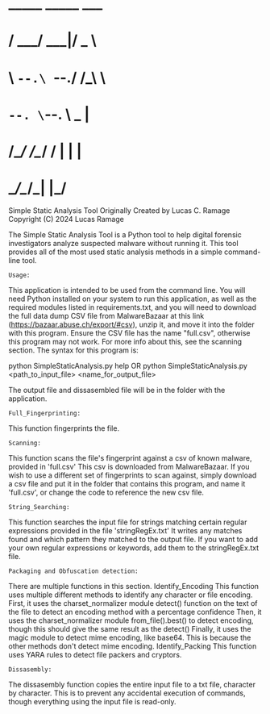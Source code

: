 #    _____ _____  ___    
#   /  ___/  ___|/ _ \   
#   \ `--.\ `--./ /_\ \  
#    `--. \`--. \  _  |  
#   /\__/ /\__/ / | | |  
#   \____/\____/\_| |_/  
                        
Simple Static Analysis Tool
Originally Created by Lucas C. Ramage
Copyright (C) 2024 Lucas Ramage

The Simple Static Analysis Tool is a Python tool to help digital forensic investigators analyze suspected malware without running it.
This tool provides all of the most used static analysis methods in a simple command-line tool. 

    Usage:
This application is intended to be used from the command line. You will need Python installed on your system to run this application, as well as the required modules listed in requirements.txt, and you will need to download the full data dump CSV file from MalwareBazaar at this link (https://bazaar.abuse.ch/export/#csv), unzip it, and move it into the folder with this program. Ensure the CSV file has the name "full.csv", otherwise this program may not work. For more info about this, see the scanning section.
The syntax for this program is:

python SimpleStaticAnalysis.py help
OR
python SimpleStaticAnalysis.py <path_to_input_file> <name_for_output_file>

The output file and dissasembled file will be in the folder with the application.

    Full_Fingerprinting:
This function fingerprints the file.

    Scanning:
This function scans the file's fingerprint against a csv of known malware, provided in 'full.csv'
This csv is downloaded from MalwareBazaar. If you wish to use a different set of fingerprints to scan against, simply download a csv file and put it in the folder that contains this program, and name it 'full.csv', or change the code to reference the new csv file.

    String_Searching:
This function searches the input file for strings matching certain regular expressions provided in the file 'stringRegEx.txt'
It writes any matches found and which pattern they matched to the output file.
If you want to add your own regular expressions or keywords, add them to the stringRegEx.txt file. 

    Packaging and Obfuscation detection:
There are multiple functions in this section.
    Identify_Encoding
This function uses multiple different methods to identify any character or file encoding.
First, it uses the charset_normalizer module detect() function on the text of the file to detect an encoding method with a percentage confidence
Then, it uses the charset_normalizer module from_file().best() to detect encoding, though this should give the same result as the detect()
Finally, it uses the magic module to detect mime encoding, like base64. This is because the other methods don't detect mime encoding.
    Identify_Packing
This function uses YARA rules to detect file packers and cryptors.

    Dissasembly:
The dissasembly function copies the entire input file to a txt file, character by character.
This is to prevent any accidental execution of commands, though everything using the input file is read-only.
